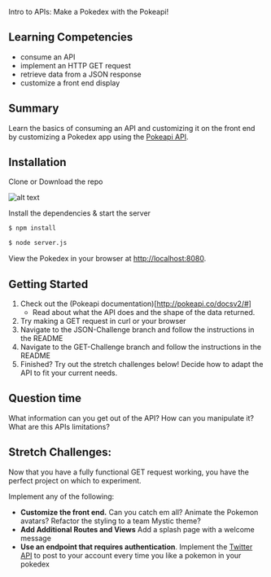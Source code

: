 Intro to APIs: Make a Pokedex with the Pokeapi!

## Learning Competencies
- consume an API 
- implement an HTTP GET request
- retrieve data from a JSON response
- customize a front end display

## Summary

Learn the basics of consuming an API and customizing it on the front end by customizing a Pokedex app using the [Pokeapi API](https://pokeapi.co/). 

## Installation

Clone or Download the repo

![alt text](https://i.stack.imgur.com/PrvYK.png "Clone or download the repo!")


Install the dependencies & start the server
```bash
$ npm install

$ node server.js
```

View the Pokedex in your browser at [http://localhost:8080](http://localhost:8080).

## Getting Started
1.  Check out the (Pokeapi documentation)[http://pokeapi.co/docsv2/#] 
    - Read about what the API does and the shape of the data returned.
2.  Try making a GET request in curl or your browser
3.  Navigate to the JSON-Challenge branch and follow the instructions in the README
4.  Navigate to the GET-Challenge branch and follow the instructions in the README
5.  Finished?  Try out the stretch challenges below!  Decide how to adapt the API to fit your current needs.

## Question time
What information can you get out of the API? How can you manipulate it? What are this APIs limitations?

## Stretch Challenges: 

Now that you have a fully functional GET request working, you have the perfect project on which to experiment. 

Implement any of the following:
  - **Customize the front end.** Can you catch em all?  Animate the Pokemon avatars?  Refactor the styling to a team Mystic theme?
  - **Add Additional Routes and Views** Add a splash page with a welcome message
  - **Use an endpoint that requires authentication**. Implement the 
      [Twitter API](https://dev.twitter.com/rest/public) to post to your account every time you like a pokemon in your pokedex

